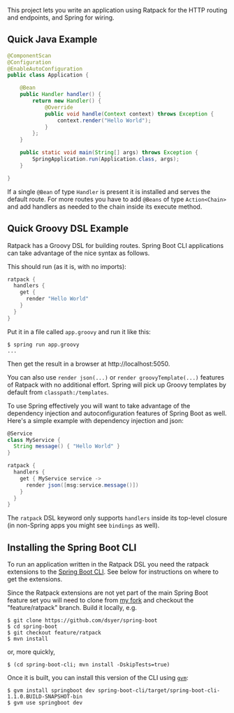 This project lets you write an application using Ratpack for the HTTP
routing and endpoints, and Spring for wiring.

## Quick Java Example

```java
@ComponentScan
@Configuration
@EnableAutoConfiguration
public class Application {

    @Bean
    public Handler handler() {
        return new Handler() {
            @Override
            public void handle(Context context) throws Exception {
                context.render("Hello World");
            }
        };
    }

    public static void main(String[] args) throws Exception {
        SpringApplication.run(Application.class, args);
    }

}
```

If a single `@Bean` of type `Handler` is present it is installed and
serves the default route. For more routes you have to add `@Beans` of
type `Action<Chain>` and add handlers as needed to the chain inside
its execute method.

## Quick Groovy DSL Example

Ratpack has a Groovy DSL for building routes. Spring Boot CLI
applications can take advantage of the nice syntax as follows.

This should run (as it is, with no imports):

```groovy
ratpack {
  handlers {
    get {
      render "Hello World"
    }
  }
}
```

Put it in a file called `app.groovy` and run it like this:

```
$ spring run app.groovy
...
```

Then get the result in a browser at http://localhost:5050.

You can also use `render json(...)` or `render groovyTemplate(...)`
features of Ratpack with no additional effort. Spring will pick up
Groovy templates by default from `classpath:/templates`.

To use Spring effectively you will want to take advantage of the
dependency injection and autoconfiguration features of Spring Boot as
well. Here's a simple example with dependency injection and json:

```groovy
@Service
class MyService {
  String message() { "Hello World" }
}

ratpack {
  handlers {
    get { MyService service ->
      render json([msg:service.message()])
    }
  }
}
```

The `ratpack` DSL keyword only supports `handlers` inside its
top-level closure (in non-Spring apps you might see `bindings` as
well).

## Installing the Spring Boot CLI

To run an application written in the Ratpack DSL you need the ratpack
extensions to the
[Spring Boot CLI](http://docs.spring.io/spring-boot/docs/current/reference/htmlsingle/#getting-started-installing-the-cli). See
below for instructions on where to get the extensions.

Since the Ratpack extensions are not yet part of the main Spring Boot
feature set you will need to clone from
[my fork](https://github.com/dsyer/spring-boot) and checkout the
"feature/ratpack" branch. Build it locally, e.g.

```
$ git clone https://github.com/dsyer/spring-boot
$ cd spring-boot
$ git checkout feature/ratpack
$ mvn install
```

or, more quickly,

```
$ (cd spring-boot-cli; mvn install -DskipTests=true)
```

Once it is built, you can install this version of the CLI using [`gvm`](http://gvmtool.net):

```
$ gvm install springboot dev spring-boot-cli/target/spring-boot-cli-1.1.0.BUILD-SNAPSHOT-bin
$ gvm use springboot dev
```
